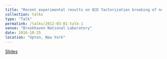 ```yaml
---
title: "Recent experimental results on QCD factorization breaking of nonperturbative functions"
collection: talks
type: "Talk"
permalink: /talks/2012-03-01-talk-1
venue: "Brookhaven National Laboratory"
date: 2016-10-25
location: "Upton, New York"
---
```


[Slides](https://jdosbo.github.io/files/BNL_Nucl_Seminar_Osborn.pdf) 